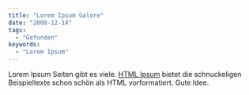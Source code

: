 ```yaml
---
title: "Lorem Ipsum Galore"
date: "2008-12-14"
tags:
  - "Gefunden"
keywords:
  - "Lorem Ipsum"
---
```


Lorem Ipsum Seiten gibt es viele. [HTML Ipsum](http://html-ipsum.com/) bietet die schnuckeligen Beispieltexte schon schön als HTML vorformatiert. Gute Idee.
